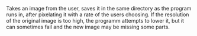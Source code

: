 Takes an image from the user, saves it in the same directory as the program runs in, after pixelating it with a rate of the users choosing.
If the resolution of the original image is too high, the programm attempts to lower it, but it can sometimes fail and the new image may be missing some parts.
